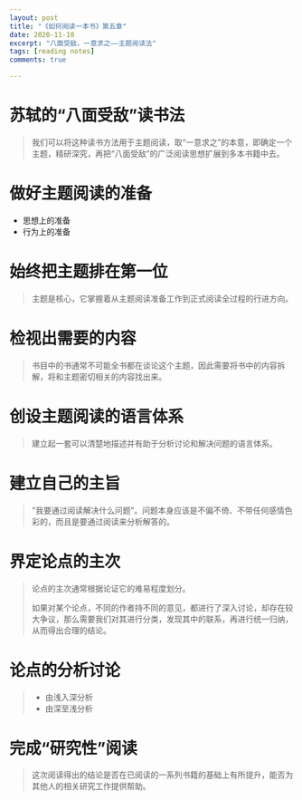 ```yaml
---
layout: post
title: "《如何阅读一本书》第五章"
date: 2020-11-10
excerpt: "八面受敌，一意求之——主题阅读法"
tags: [reading notes]
comments: true

---
```


# 苏轼的“八面受敌”读书法

> 我们可以将这种读书方法用于主题阅读，取“一意求之”的本意，即确定一个主题，精研深究，再把“八面受敌”的广泛阅读思想扩展到多本书籍中去。

# 做好主题阅读的准备

- 思想上的准备
- 行为上的准备

# 始终把主题排在第一位

> 主题是核心，它掌握着从主题阅读准备工作到正式阅读全过程的行进方向。

# 检视出需要的内容

> 书目中的书通常不可能全书都在谈论这个主题，因此需要将书中的内容拆解，将和主题密切相关的内容找出来。

# 创设主题阅读的语言体系

> 建立起一套可以清楚地描述并有助于分析讨论和解决问题的语言体系。

# 建立自己的主旨

> "我要通过阅读解决什么问题"。问题本身应该是不偏不倚、不带任何感情色彩的，而且是要通过阅读来分析解答的。

# 界定论点的主次

> 论点的主次通常根据论证它的难易程度划分。
>
> 如果对某个论点，不同的作者持不同的意见，都进行了深入讨论，却存在较大争议，那么需要我们对其进行分类，发现其中的联系，再进行统一归纳，从而得出合理的结论。

# 论点的分析讨论

> - 由浅入深分析
> - 由深至浅分析

# 完成“研究性”阅读

> 这次阅读得出的结论是否在已阅读的一系列书籍的基础上有所提升，能否为其他人的相关研究工作提供帮助。